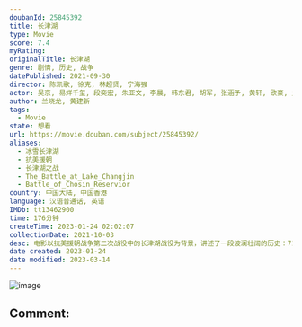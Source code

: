 ```yaml
---
doubanId: 25845392
title: 长津湖
type: Movie
score: 7.4
myRating: 
originalTitle: 长津湖
genre: 剧情, 历史, 战争
datePublished: 2021-09-30
director: 陈凯歌, 徐克, 林超贤, 宁海强
actor: 吴京, 易烊千玺, 段奕宏, 朱亚文, 李晨, 韩东君, 胡军, 张涵予, 黄轩, 欧豪, 史彭元, 李岷城, 唐国强, 杨一威, 周小斌, 林永健, 王宁, 刘劲, 卢奇, 王伍福, 耿乐, 曹阳, 李军, 王同辉, 艾米, 石昊正, 许明虎, 刘沙, 王健, undefined, 张笑君, 吴卫东, 周惠林, 贺镪, 赵永占, 王洪涛, 成国栋, 林京来, 褚栓忠, 张一鸣, 陆苇, 田征, 张宁江, 刚毅, 王燕阳, 蔡心, 孙渤洋, undefined, 李易泽, undefined, 那志东, 刘欣杰, 李博, 韩伯维, 贾兴钢, 闫鹏, 史磊, 王冠淇, 王志刚, 王子龙, 张晨音, 吴东健, 李卓扬, 刘治威, 何跃飞, 唐志强, 胡学良, 辛玉波, 张跃, undefined, 谢京达, 张镭, 刘津彤, 黄晓航, 曹敖日格勒, 张志坤, 章小磊, 宋玉臣, 潘展展, 孙毅, 庄小龙, 王振威, 陈泽轩, 李小锋, 赵亦涵, 张玉波, 张修, 唐琳森, 朱光明, 尹元章, 蒋潇林, 张志勤, 程亦, 杨灿, undefined, 吴明杭, 詹姆斯·菲尔伯德, 约翰·克鲁兹, 黎艾蒙, 歪歪, 孙国帅, 杰古, 安地, 基里洛·舒尔加, 马蒂亚斯·洛里里
author: 兰晓龙, 黄建新
tags:
  - Movie
state: 想看
url: https://movie.douban.com/subject/25845392/
aliases:
  - 冰雪长津湖
  - 抗美援朝
  - 长津湖之战
  - The_Battle_at_Lake_Changjin
  - Battle_of_Chosin_Reservior
country: 中国大陆, 中国香港
language: 汉语普通话, 英语
IMDb: tt13462900
time: 176分钟
createTime: 2023-01-24 02:02:07
collectionDate: 2021-10-03
desc: 电影以抗美援朝战争第二次战役中的长津湖战役为背景，讲述了一段波澜壮阔的历史：71年前，中国人民志愿军赴朝作战，在极寒严酷环境下，东线作战部队凭着钢铁意志和英勇无畏的战斗精神一路追击，奋勇杀敌，扭转了战...
date created: 2023-01-24
date modified: 2023-03-14
---
```


![image](p2681329386.jpg)

Comment:
---
